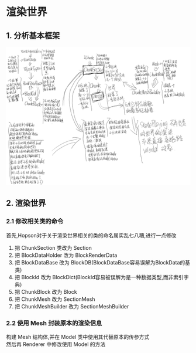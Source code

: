 # 渲染世界

## 1. 分析基本框架

![渲染世界](基本框架.png)

## 2. 渲染世界

### 2.1 修改相关类的命令

首先,Hopson对于关于渲染世界相关的类的命名属实乱七八糟,进行一点修改  

1. 把 ChunkSection 类改为 Section  
2. 把 BlockDataHolder 改为 BlockRenderData  
3. 把 BlockDataBase 改为 BlockDB(BlockDataBase容易误解为BlockData的基类)
4. 把 BlockId 改为 BlockDict(BlockId容易被误解为是一种数据类型,而非索引字典)
5. 把 ChunkBlock 改为 Block
6. 把 ChunkMesh 改为 SectionMesh
7. 把 ChunkMeshBuilder 改为 SectionMeshBuilder

### 2.2 使用 Mesh 封装原本的渲染信息

构建 Mesh 结构体,并在 Model 类中使用其代替原本的传参方式  
然后再 Renderer 中修改使用 Model 的方法



